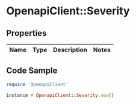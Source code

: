 # OpenapiClient::Severity

## Properties

Name | Type | Description | Notes
------------ | ------------- | ------------- | -------------

## Code Sample

```ruby
require 'OpenapiClient'

instance = OpenapiClient::Severity.new()
```


